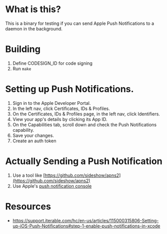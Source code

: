 # What is this?

This is a binary for testing if you can send Apple Push Notifications to a daemon in the background.

# Building

1. Define CODESIGN_ID for code signing
1. Run `make`


# Setting up Push Notifications.
  1. Sign in to the Apple Developer Portal.
  1. In the left nav, click Certificates, IDs & Profiles.
  1.  On the Certificates, IDs & Profiles page, in the left nav, click Identifiers.
  1. View your app's details by clicking its App ID.
  1. On the Capabilities tab, scroll down and check the Push Notifications capability.
  1.  Save your changes.
  1. Create an auth token

# Actually Sending a Push Notification

 1. Use a tool like [https://github.com/sideshow/apns2](https://github.com/sideshow/apns2)
 1. Use Apple's [push notification console](https://developer.apple.com/notifications/push-notifications-console/)

# Resources

* https://support.iterable.com/hc/en-us/articles/115000315806-Setting-up-iOS-Push-Notifications#step-1-enable-push-notifications-in-xcode
